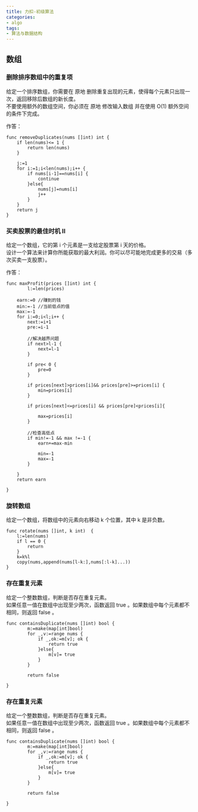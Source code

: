 ```yaml
---
title: 力扣-初级算法
categories: 
- algo
tags:
- 算法与数据结构
---
```


## 数组

### 删除排序数组中的重复项
给定一个排序数组，你需要在 原地 删除重复出现的元素，使得每个元素只出现一次，返回移除后数组的新长度。  
不要使用额外的数组空间，你必须在 原地 修改输入数组 并在使用 O(1) 额外空间的条件下完成。  

作答：  
```
func removeDuplicates(nums []int) int {
	if len(nums)<= 1 {
		return len(nums)
	}

	j:=1
	for i:=1;i<len(nums);i++ {
		if nums[i-1]==nums[i] {
			continue
		}else{
			nums[j]=nums[i]
			j++
		}
	}
	return j
}
```
<!--more-->

### 买卖股票的最佳时机 II
给定一个数组，它的第 i 个元素是一支给定股票第 i 天的价格。  
设计一个算法来计算你所能获取的最大利润。你可以尽可能地完成更多的交易（多次买卖一支股票）。  

作答：
```
func maxProfit(prices []int) int {
    	l:=len(prices)

	earn:=0 //赚到的钱
	min:=-1 //当前低点的值
	max:=-1
	for i:=0;i<l;i++ {
		next:=i+1
		pre:=i-1

		//解决越界问题
		if next>l-1 {
			next=l-1
		}

		if pre< 0 {
			pre=0
		}

		if prices[next]>prices[i]&& prices[pre]>=prices[i] {
			min=prices[i]
		}

		if prices[next]<=prices[i] && prices[pre]<prices[i]{

			max=prices[i]
		}

		//检查高低点
		if min!=-1 && max !=-1 {
			earn+=max-min

			min=-1
			max=-1
		}

	}
	return earn

}
```


### 旋转数组
给定一个数组，将数组中的元素向右移动 k 个位置，其中 k 是非负数。  

```
func rotate(nums []int, k int)  {
	l:=len(nums)
	if l == 0 {
		return
	}
	k=k%l
	copy(nums,append(nums[l-k:],nums[:l-k]...))
}
```

### 存在重复元素
给定一个整数数组，判断是否存在重复元素。  
如果任意一值在数组中出现至少两次，函数返回 true 。如果数组中每个元素都不相同，则返回 false 。  

```
func containsDuplicate(nums []int) bool {
    	m:=make(map[int]bool)
        for _,v:=range nums {
            if _,ok:=m[v]; ok {
                return true
            }else{
                m[v]= true
            }
        }
        
        return false

}
```

### 

### 存在重复元素
给定一个整数数组，判断是否存在重复元素。  
如果任意一值在数组中出现至少两次，函数返回 true 。如果数组中每个元素都不相同，则返回 false 。

```
func containsDuplicate(nums []int) bool {
    	m:=make(map[int]bool)
        for _,v:=range nums {
            if _,ok:=m[v]; ok {
                return true
            }else{
                m[v]= true
            }
        }
        
        return false

}
```

### 